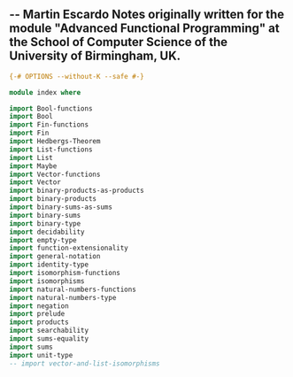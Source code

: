 --
Martin Escardo
Notes originally written for the module "Advanced Functional Programming"
at the School of Computer Science of the University of Birmingham, UK.
--

```agda
{-# OPTIONS --without-K --safe #-}

module index where

import Bool-functions
import Bool
import Fin-functions
import Fin
import Hedbergs-Theorem
import List-functions
import List
import Maybe
import Vector-functions
import Vector
import binary-products-as-products
import binary-products
import binary-sums-as-sums
import binary-sums
import binary-type
import decidability
import empty-type
import function-extensionality
import general-notation
import identity-type
import isomorphism-functions
import isomorphisms
import natural-numbers-functions
import natural-numbers-type
import negation
import prelude
import products
import searchability
import sums-equality
import sums
import unit-type
-- import vector-and-list-isomorphisms
```
